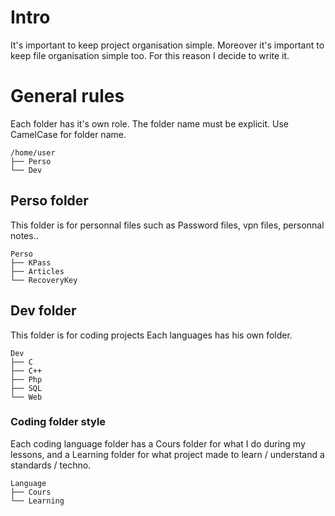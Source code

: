 # Intro

It's important to keep project organisation simple.
Moreover it's important to keep file organisation simple too.
For this reason I decide to write it.

# General rules

Each folder has it's own role. 
The folder name must be explicit.
Use CamelCase for folder name.

```
/home/user
├── Perso 
└── Dev
```

## Perso folder

This folder is for personnal files such as Password files, vpn files, personnal notes..

```
Perso
├── KPass
├── Articles
└── RecoveryKey
```

## Dev folder

This folder is for coding projects
Each languages has his own folder.

```
Dev
├── C
├── C++
├── Php
├── SQL
└── Web
```

### Coding folder style

Each coding language folder has a Cours folder for what I do during my lessons, and a Learning folder for what project made to learn / understand a standards / techno.

```
Language
├── Cours
└── Learning
```
